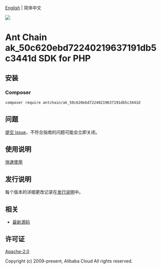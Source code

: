 [English](README.md) | 简体中文

![](https://aliyunsdk-pages.alicdn.com/icons/AlibabaCloud.svg)

# Ant Chain ak_50c620ebd72240219637191db5c3441d SDK for PHP

## 安装

### Composer

```bash
composer require antchain/ak_50c620ebd72240219637191db5c3441d
```

## 问题

[提交 Issue](https://github.com/alipay/antchain-openapi-prod-sdk/issues/new)，不符合指南的问题可能会立即关闭。

## 使用说明

[快速使用](https://github.com/alipay/antchain-openapi-prod-sdk)

## 发行说明

每个版本的详细更改记录在[发行说明](./ChangeLog.txt)中。

## 相关

* [最新源码](https://github.com/antchain-openapi-sdk-php)

## 许可证

[Apache-2.0](http://www.apache.org/licenses/LICENSE-2.0)

Copyright (c) 2009-present, Alibaba Cloud All rights reserved.
